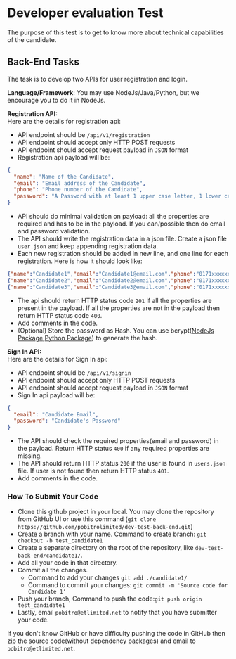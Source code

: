 # Developer evaluation Test
The purpose of this test is to get to know more about technical capabilities of the candidate. 


## Back-End Tasks
The task is to develop two APIs for user registration and login. 

**Language/Framework**: You may use NodeJs/Java/Python, but we encourage you to do it in NodeJs.


**Registration API:** \
Here are the details for registration api:
- API endpoint should be `/api/v1/registration`
- API endpoint should accept only HTTP POST requests
- API endpoint should accept request payload in `JSON` format
- Registration api payload will be: 
```json 
{
  "name": "Name of the Candidate",
  "email": "Email address of the Candidate",
  "phone": "Phone number of the Candidate",
  "password": "A Password with at least 1 upper case letter, 1 lower case letter, 1 number and 1 special character"
}
```
- API should do minimal validation on payload: all the properties are required and has to be in the payload. If you can/possible then do email and password validation.
- The API should write the registration data in a json file. Create a json file `user.json` and keep appending registration data.
- Each new  registration should be added in new line, and one line for each registration. Here is how it should look like:
```json
{"name":"Candidate1","email":"Candidate1@email.com","phone":"0171xxxxxxx","password":"c@nd!dAte1"}
{"name":"Candidate2","email":"Candidate2@email.com","phone":"0171xxxxxxx","password":"c@nd!dAte2"}
{"name":"Candidate3","email":"Candidate3@email.com","phone":"0171xxxxxxx","password":"c@nd!dAte3"}
```
- The api should return HTTP status code `201` if all the properties are present in the payload. If all the properties are not in the payload then return HTTP status code `400`.
- Add comments in the code.
- (Optional) Store the password as Hash. You can use bcrypt([NodeJs Package](https://www.npmjs.com/package/bcrypt),[Python Package](https://pypi.org/project/bcrypt/)) to generate the hash.


**Sign In API:**\
Here are the details for Sign In api:
- API endpoint should be `/api/v1/signin`
- API endpoint should accept only HTTP POST requests
- API endpoint should accept request payload in `JSON` format
- Sign In api payload will be: 
```json
{
  "email": "Candidate Email",
  "password": "Candidate's Password"
}
```
- The API should check the required properties(email and password) in the payload. Return HTTP status `400` if any required properties are missing.
- The API should return HTTP status `200` if the user is found in `users.json` file. If user is not found then return HTTP status `401`. 
- Add comments in the code.

### How To Submit Your Code
- Clone this github project in your local. You may clone the repository from GitHub UI or use this command (`git clone https://github.com/pobitrolimited/dev-test-back-end.git`)
- Create a branch with your name. Command to create branch: `git checkout -b test_candidate1`
- Create a separate directory on the root of the repository, like `dev-test-back-end/candidate1/`. 
- Add all your code in that directory. 
- Commit all the changes. 
  - Command to add your changes `git add ./candidate1/`
  - Command to commit your changes: `git commit -m 'Source code for Candidate 1'`
- Push your branch, Command to push the code:`git push origin test_candidate1`
- Lastly, email `pobitro@etlimited.net` to notify that you have submitter your code.


If you don't know GitHub or have difficulty pushing the code in GitHub then zip the source code(without dependency packages) and email to `pobitro@etlimited.net`.





